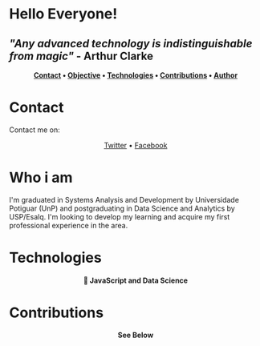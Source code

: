# Hello Everyone!

## <i>"Any advanced technology is indistinguishable from magic"</i> - Arthur Clarke </br>

<strong><p align="center">
 <a href="#contact">Contact</a> •
 <a href="#objective">Objective</a> •
 <a href="#technologies">Technologies</a> • 
 <a href="#contributions">Contributions</a> • 
 <a href="#author">Author</a>
</p></strong>

# Contact
<p>Contact me on:</p>
<p align="center">
 <a href="https://www.facebook.com/iranf2/">Twitter</a> •
 <a href="https://twitter.com/jiffilho/">Facebook</a>
</p>

# Who i am
<p>I'm graduated in Systems Analysis and Development by Universidade Potiguar (UnP) and postgraduating in Data Science and Analytics by USP/Esalq. I'm looking to develop my learning and acquire my first professional experience in the area.</p>

# Technologies
<h4 align="center"> 
	🚀 JavaScript and Data Science
</h4>

# Contributions
<h4 align="center"> 
	<p>See Below</p>
</h4>
